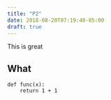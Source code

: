 ```yaml
---
title: "P2"
date: 2018-08-20T07:19:40-05:00
draft: true
---
```


This is great

## What

```{python}
def func(x):
    return 1 + 1
```

